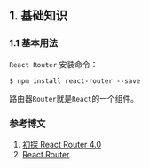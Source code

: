 ## 1. 基础知识
### 1.1 基本用法
`React Router` 安装命令：

```
$ npm install react-router --save
```
路由器`Router`就是`React`的一个组件。


### 参考博文
1. [初探 React Router 4.0](https://blog.csdn.net/sinat_17775997/article/details/69218382)
2. [React Router](http://reacttraining.cn/web/example/preventing-transitions)